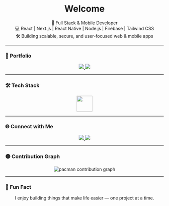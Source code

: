 <h1 align="center">Welcome</h1>

<p align="center">
  🚀 Full Stack & Mobile Developer <br/>
  💻 React | Next.js | React Native | Node.js | Firebase | Tailwind CSS <br/>
  🛠 Building scalable, secure, and user-focused web & mobile apps
</p>

---

### 🔗 Portfolio

<p align="center">
  <a href="https://porfolio-six-kohl.vercel.app/" target="_blank">
    <img src="https://img.shields.io/badge/Portfolio-000?style=for-the-badge&logo=vercel&logoColor=white" />
  </a>
  <a href="https://fluxbit-snowy.vercel.app/" target="_blank">
    <img src="https://img.shields.io/badge/take a look of what i can do-000?style=for-the-badge&logo=vercel&logoColor=white" />
  </a>
</p>

---

### 🛠️ Tech Stack

<p align="center">
  <img src="https://skillicons.dev/icons?i=react,nextjs,reactnative,nodejs,firebase,ts,js,tailwind,html,css,git,github,vscode" height="50" />
</p>

---

### 🌐 Connect with Me

<p align="center">
  <a href="https://www.linkedin.com/in/mohammed-alaydi-762ab434b" target="_blank">
    <img src="https://img.shields.io/badge/LinkedIn-0077B5?style=for-the-badge&logo=linkedin&logoColor=white" />
  </a>
  <a href="mailto:your.email@example.com">
    <img src="https://img.shields.io/badge/Email-D14836?style=for-the-badge&logo=gmail&logoColor=white" />
  </a>
</p>

---

### 🟡 Contribution Graph

<p align="center">
  <picture>
    <source media="(prefers-color-scheme: dark)" srcset="https://mohammadAlaydi.github.io/mohammadAlaydi/pacman-contribution-graph-dark.svg">
    <source media="(prefers-color-scheme: light)" srcset="https://mohammadAlaydi.github.io/mohammadAlaydi/pacman-contribution-graph.svg">
    <img alt="pacman contribution graph" src="https://mohammadAlaydi.github.io/mohammadAlaydi/pacman-contribution-graph.svg">
  </picture>
</p>

---

### 🎯 Fun Fact

<p align="center">
  I enjoy building things that make life easier — one project at a time.
</p>

